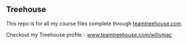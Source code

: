 ## Treehouse

This repo is for all my course files complete through [teamtreehouse.com](https://teamtreehouse.com)

Checkout my Treehouse profile - www.teamtreehouse.com/willymac